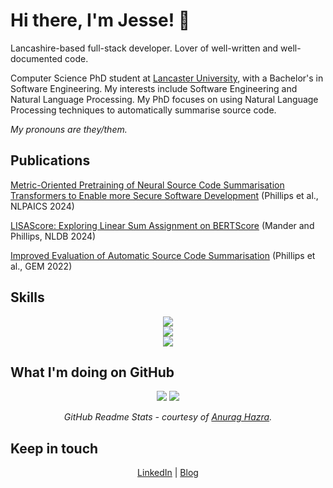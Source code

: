 # Hi there, I'm Jesse! 👋

Lancashire-based full-stack developer.  Lover of well-written and well-documented code.  

Computer Science PhD student at [Lancaster University](https://github.com/lancaster-university "Lancaster University on GitHub"), with a Bachelor's in Software Engineering.  My interests include Software Engineering and Natural Language Processing.  My PhD focuses on using Natural Language Processing techniques to automatically summarise source code.

_My pronouns are they/them._

## Publications


[Metric-Oriented Pretraining of Neural Source Code Summarisation Transformers to Enable more Secure Software Development](https://scholar.google.com/scholar?oi=bibs&hl=en&cluster=14814585053580938999) (Phillips et al., NLPAICS 2024)

[LISAScore: Exploring Linear Sum Assignment on BERTScore](https://link.springer.com/chapter/10.1007/978-3-031-70242-6_24) (Mander and Phillips, NLDB 2024)

[Improved Evaluation of Automatic Source Code Summarisation](https://aclanthology.org/2022.gem-1.28) (Phillips et al., GEM 2022)


## Skills

<p align="center">
  <a href="https://skillicons.dev">
    <img src="https://skillicons.dev/icons?i=py,php,cs,java,c,js" />
    <br />
    <img src="https://skillicons.dev/icons?i=linux,apple,windows,bsd" />
    <br />
    <img src="https://skillicons.dev/icons?i=mysql,mongodb" />
  </a>
</p>

## What I'm doing on GitHub

<div align="center">
  <img src="https://github-readme-stats.vercel.app/api?username=JamesPhillipsUK&count_private=true&show_icons=true&theme=shadow_blue&include_all_commits=true&line_height=24&rank_icon=github" />
  <img src="https://github-readme-stats.vercel.app/api/top-langs/?username=JamesPhillipsUK&layout=compact&langs_count=8&theme=shadow_blue" />
  <p align="center"><em>GitHub Readme Stats - courtesy of <a href="https://github.com/anuraghazra/github-readme-stats" title="anuraghazra/github-readme-stats on GitHub">Anurag Hazra</a>.</em></p>
</div>

## Keep in touch

<p align="center"><a href="https://www.linkedin.com/in/james-phillips-uk/" title="Find me on LinkedIn">LinkedIn</a> | <a href="https://blog.jessephillips.uk/" title="Visit my blog">Blog</a></p>

<!--
**JamesPhillipsUK/JamesPhillipsUK** is a ✨ _special_ ✨ repository because its `README.md` (this file) appears on your GitHub profile.

Here are some ideas to get you started:

- 🔭 I’m currently working on ...
- 🌱 I’m currently learning ...
- 👯 I’m looking to collaborate on ...
- 🤔 I’m looking for help with ...
- 💬 Ask me about ...
- 📫 How to reach me: ...
- 😄 Pronouns: ...
- ⚡ Fun fact: ...
-->
